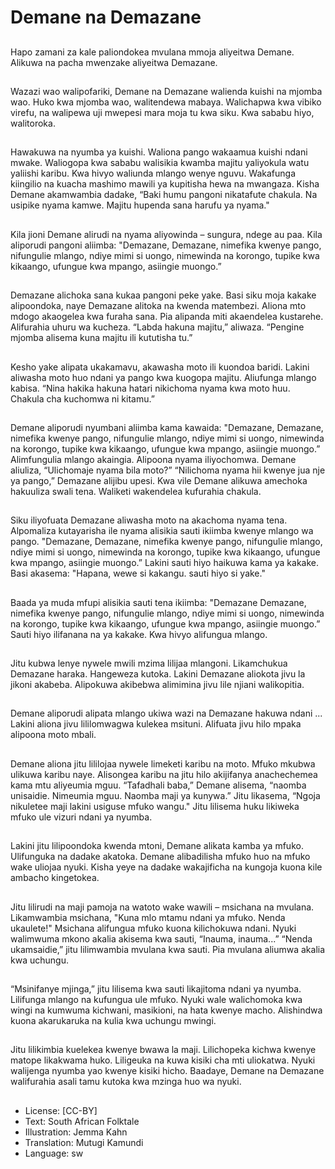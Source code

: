 # Demane na Demazane

##
Hapo zamani za kale paliondokea mvulana mmoja aliyeitwa
Demane. Alikuwa na pacha mwenzake aliyeitwa Demazane.


##

##
Wazazi wao walipofariki, Demane na Demazane walienda
kuishi na mjomba wao.
Huko kwa mjomba wao, walitendewa mabaya. Walichapwa kwa
vibiko virefu, na walipewa uji mwepesi mara moja tu kwa siku.
Kwa sababu hiyo, walitoroka.


##

##
Hawakuwa na nyumba ya kuishi. Waliona pango wakaamua kuishi
ndani mwake. Waliogopa kwa sababu walisikia kwamba majitu
yaliyokula watu yaliishi karibu.
Kwa hivyo waliunda mlango wenye nguvu.
Wakafunga kiingilio na kuacha mashimo mawili ya kupitisha hewa
na mwangaza.
Kisha Demane akamwambia dadake, “Baki humu pangoni
nikatafute chakula. Na usipike nyama kamwe. Majitu hupenda
sana harufu ya nyama."


##

##
Kila jioni Demane alirudi na nyama aliyowinda – sungura, ndege au
paa.
Kila aliporudi pangoni aliimba:
"Demazane, Demazane,
nimefika kwenye pango,
nifungulie mlango,
ndiye mimi si uongo,
nimewinda na korongo,
tupike kwa kikaango, ufungue kwa mpango,
asiingie muongo.”


##

##
Demazane alichoka sana kukaa pangoni peke yake. Basi siku moja
kakake alipoondoka, naye Demazane alitoka na kwenda
matembezi.
Aliona mto mdogo akaogelea kwa furaha sana. Pia alipanda miti
akaendelea kustarehe. Alifurahia uhuru wa kucheza.
“Labda hakuna majitu,” aliwaza. “Pengine mjomba
alisema kuna majitu ili kututisha tu.”


##

##
Kesho yake alipata ukakamavu, akawasha moto ili kuondoa baridi.
Lakini aliwasha moto huo ndani ya pango kwa kuogopa majitu.
Aliufunga mlango kabisa.
“Nina hakika hakuna hatari nikichoma nyama kwa moto huu.
Chakula cha kuchomwa ni kitamu.”


##

##
Demane aliporudi nyumbani aliimba kama kawaida:
"Demazane, Demazane, nimefika kwenye pango,
nifungulie mlango, ndiye mimi si uongo,
nimewinda na korongo, tupike kwa kikaango,
ufungue kwa mpango, asiingie muongo.”
Alimfungulia mlango akaingia. Alipoona nyama iliyochomwa.
Demane aliuliza, “Ulichomaje nyama bila moto?”
“Nilichoma nyama hii kwenye jua nje ya pango,” Demazane alijibu
upesi.
Kwa vile Demane alikuwa amechoka hakuuliza swali tena. Waliketi
wakendelea kufurahia chakula.


##

##
Siku iliyofuata Demazane aliwasha moto na akachoma nyama
tena. Alpomaliza kutayarisha ile nyama alisikia sauti ikiimba
kwenye mlango wa pango.
"Demazane, Demazane, nimefika kwenye pango,
nifungulie mlango, ndiye mimi si uongo,
nimewinda na korongo, tupike kwa kikaango,
ufungue kwa mpango, asiingie muongo.”
Lakini sauti hiyo haikuwa kama ya kakake. Basi akasema:
"Hapana, wewe si kakangu. sauti hiyo si yake."


##

##
Baada ya muda mfupi alisikia sauti tena ikiimba:
"Demazane Demazane,
nimefika kwenye pango,
nifungulie mlango,
ndiye mimi si uongo,
nimewinda na korongo,
tupike kwa kikaango, ufungue kwa mpango,
asiingie muongo.”
Sauti hiyo ilifanana na ya kakake. Kwa hivyo alifungua mlango.


##

##
Jitu kubwa lenye nywele mwili mzima lilijaa mlangoni.
Likamchukua Demazane haraka. Hangeweza kutoka. Lakini
Demazane aliokota jivu la jikoni akabeba.
Alipokuwa akibebwa alimimina jivu lile njiani walikopitia.


##

##
Demane aliporudi alipata mlango ukiwa wazi na Demazane
hakuwa ndani ... Lakini aliona jivu lililomwagwa kulekea msituni.
Alifuata jivu hilo mpaka alipoona moto mbali.


##

##
Demane aliona jitu lililojaa nywele limeketi karibu na moto. Mfuko
mkubwa ulikuwa karibu naye. Alisongea karibu na jitu hilo
akijifanya anachechemea kama mtu aliyeumia mguu.
“Tafadhali baba,” Demane alisema, “naomba unisaidie. Nimeumia
mguu. Naomba maji ya kunywa.”
Jitu likasema, “Ngoja nikuletee maji lakini usiguse mfuko wangu."
Jitu lilisema huku likiweka mfuko ule vizuri ndani ya nyumba.


##

##
Lakini jitu lilipoondoka kwenda mtoni, Demane alikata kamba ya
mfuko. Ulifunguka na dadake akatoka.
Demane alibadilisha mfuko huo na mfuko wake uliojaa nyuki. Kisha
yeye na dadake wakajificha na kungoja kuona kile ambacho
kingetokea.


##

##
Jitu lilirudi na maji pamoja na watoto wake wawili – msichana na
mvulana.
Likamwambia msichana, "Kuna mlo mtamu ndani ya mfuko. Nenda
ukaulete!"
Msichana alifungua mfuko kuona kilichokuwa ndani. Nyuki
walimwuma mkono akalia akisema kwa sauti, “Inauma, inauma...”
“Nenda ukamsaidie,” jitu lilimwambia mvulana kwa sauti.
Pia mvulana aliumwa akalia kwa uchungu.


##

##
“Msinifanye mjinga,” jitu lilisema kwa sauti likajitoma ndani ya
nyumba. Lilifunga mlango na kufungua ule mfuko.
Nyuki wale walichomoka kwa wingi na kumwuma kichwani,
masikioni, na hata kwenye macho.
Alishindwa kuona akarukaruka na kulia kwa uchungu mwingi.


##

##
Jitu lilikimbia kuelekea kwenye bwawa la maji. Lilichopeka kichwa
kwenye matope likakwama huko.
Liligeuka na kuwa kisiki cha mti uliokatwa. Nyuki walijenga
nyumba yao kwenye kisiki hicho.
Baadaye, Demane na Demazane walifurahia asali tamu kutoka
kwa mzinga huo wa nyuki.


##
* License: [CC-BY]
* Text: South African Folktale
* Illustration: Jemma Kahn
* Translation: Mutugi Kamundi
* Language: sw
